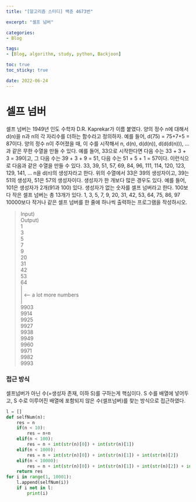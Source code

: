 ```yaml
--- 
title: "[알고리즘 스터디] 백준 4673번" 

excerpt: "셀프 넘버" 

categories: 
- Blog

tags: 
- [Blog, algorithm, study, python, Backjoon]

toc: true
toc_sticky: true

date: 2022-06-24
--- 
```


# 셀프 넘버
셀프 넘버는 1949년 인도 수학자 D.R. Kaprekar가 이름 붙였다. 양의 정수 n에 대해서 d(n)을 n과 n의 각 자리수를 더하는 함수라고 정의하자. 예를 들어, d(75) = 75+7+5 = 87이다.
양의 정수 n이 주어졌을 때, 이 수를 시작해서 n, d(n), d(d(n)), d(d(d(n))), ...과 같은 무한 수열을 만들 수 있다. 
예를 들어, 33으로 시작한다면 다음 수는 33 + 3 + 3 = 39이고, 그 다음 수는 39 + 3 + 9 = 51, 다음 수는 51 + 5 + 1 = 57이다. 이런식으로 다음과 같은 수열을 만들 수 있다.
33, 39, 51, 57, 69, 84, 96, 111, 114, 120, 123, 129, 141, ...
n을 d(n)의 생성자라고 한다. 위의 수열에서 33은 39의 생성자이고, 39는 51의 생성자, 51은 57의 생성자이다. 생성자가 한 개보다 많은 경우도 있다. 예를 들어, 101은 생성자가 2개(91과 100) 있다. 
생성자가 없는 숫자를 셀프 넘버라고 한다. 100보다 작은 셀프 넘버는 총 13개가 있다. 1, 3, 5, 7, 9, 20, 31, 42, 53, 64, 75, 86, 97
10000보다 작거나 같은 셀프 넘버를 한 줄에 하나씩 출력하는 프로그램을 작성하시오.

> Input) <br>
Output) <br>
1<br>
3<br>
5<br>
7<br>
9<br>
20<br>
31<br>
42<br>
53<br>
64<br>
 |<br>
 |       <-- a lot more numbers<br>
 |<br>
9903<br>
9914<br>
9925<br>
9927<br>
9938<br>
9949<br>
9960<br>
9971<br>
9982<br>
9993<br>


### 접근 방식
셀프넘버가 아닌 수(=생성자 존재, 이하 S)를 구하는게 핵심이다.
S 수를 배열에 넣어두고, S 수로 이루어진 배열에 포함되지 않은 수(셀프넘버)를 찾는 방식으로 접근하였다. 

```python
l = []
def selfNum(n):
    res = n
    if(n < 10):
        res = n+n
    elif(n < 100):
        res = n + int(str(n)[0]) + int(str(n)[1])
    elif(n < 1000):
        res = n + int(str(n)[0]) + int(str(n)[1]) + int(str(n)[2])
    elif(n < 10000):
        res = n + int(str(n)[0]) + int(str(n)[1]) + int(str(n)[2]) + int(str(n)[3])
    return res
for i in range(1, 10001):
    l.append(selfNum(i))
    if i not in l:
        print(i)
```
